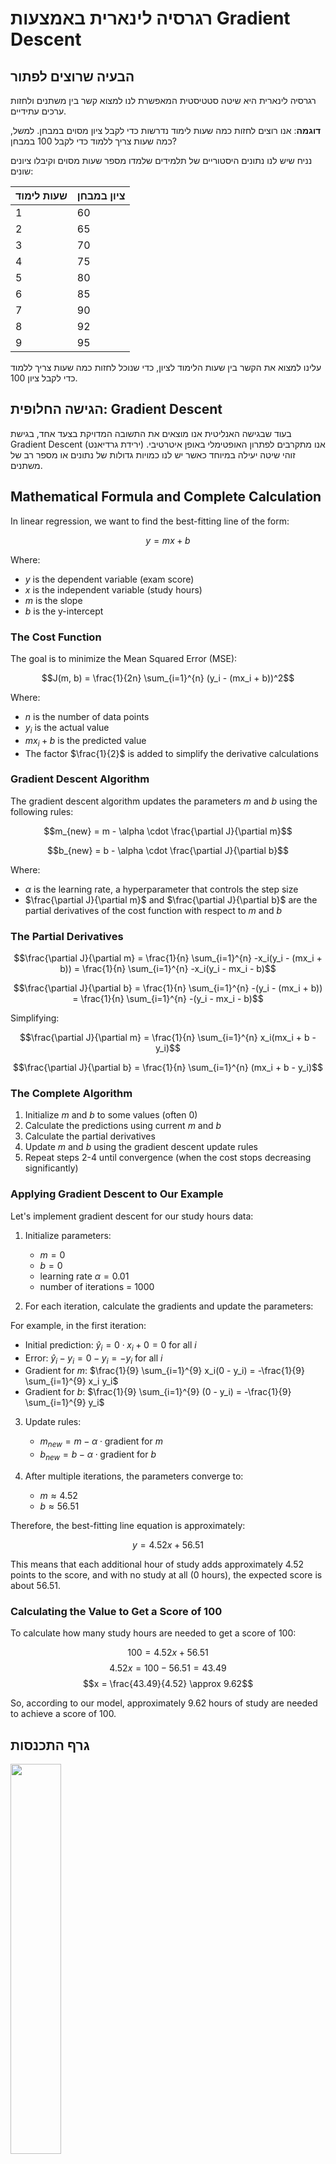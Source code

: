 # רגרסיה לינארית באמצעות Gradient Descent

## הבעיה שרוצים לפתור

רגרסיה לינארית היא שיטה סטטיסטית המאפשרת לנו למצוא קשר בין משתנים ולחזות ערכים עתידיים. 

**דוגמה**: אנו רוצים לחזות כמה שעות לימוד נדרשות כדי לקבל ציון מסוים במבחן. למשל, כמה שעות צריך ללמוד כדי לקבל 100 במבחן?

נניח שיש לנו נתונים היסטוריים של תלמידים שלמדו מספר שעות מסוים וקיבלו ציונים שונים:

| שעות לימוד | ציון במבחן |
|------------|------------|
| 1          | 60         |
| 2          | 65         |
| 3          | 70         |
| 4          | 75         |
| 5          | 80         |
| 6          | 85         |
| 7          | 90         |
| 8          | 92         |
| 9          | 95         |

עלינו למצוא את הקשר בין שעות הלימוד לציון, כדי שנוכל לחזות כמה שעות צריך ללמוד כדי לקבל ציון 100.

## הגישה החלופית: Gradient Descent

בעוד שבגישה האנליטית אנו מוצאים את התשובה המדויקת בצעד אחד, בגישת Gradient Descent (ירידת גרדיאנט) אנו מתקרבים לפתרון האופטימלי באופן איטרטיבי. זוהי שיטה יעילה במיוחד כאשר יש לנו כמויות גדולות של נתונים או מספר רב של משתנים.

## Mathematical Formula and Complete Calculation

In linear regression, we want to find the best-fitting line of the form:

$$y = mx + b$$

Where:
- $y$ is the dependent variable (exam score)
- $x$ is the independent variable (study hours)
- $m$ is the slope
- $b$ is the y-intercept

### The Cost Function

The goal is to minimize the Mean Squared Error (MSE):

$$J(m, b) = \frac{1}{2n} \sum_{i=1}^{n} (y_i - (mx_i + b))^2$$

Where:
- $n$ is the number of data points
- $y_i$ is the actual value
- $mx_i + b$ is the predicted value
- The factor $\frac{1}{2}$ is added to simplify the derivative calculations

### Gradient Descent Algorithm

The gradient descent algorithm updates the parameters $m$ and $b$ using the following rules:

$$m_{new} = m - \alpha \cdot \frac{\partial J}{\partial m}$$

$$b_{new} = b - \alpha \cdot \frac{\partial J}{\partial b}$$

Where:
- $\alpha$ is the learning rate, a hyperparameter that controls the step size
- $\frac{\partial J}{\partial m}$ and $\frac{\partial J}{\partial b}$ are the partial derivatives of the cost function with respect to $m$ and $b$

### The Partial Derivatives

$$\frac{\partial J}{\partial m} = \frac{1}{n} \sum_{i=1}^{n} -x_i(y_i - (mx_i + b)) = \frac{1}{n} \sum_{i=1}^{n} -x_i(y_i - mx_i - b)$$

$$\frac{\partial J}{\partial b} = \frac{1}{n} \sum_{i=1}^{n} -(y_i - (mx_i + b)) = \frac{1}{n} \sum_{i=1}^{n} -(y_i - mx_i - b)$$

Simplifying:

$$\frac{\partial J}{\partial m} = \frac{1}{n} \sum_{i=1}^{n} x_i(mx_i + b - y_i)$$

$$\frac{\partial J}{\partial b} = \frac{1}{n} \sum_{i=1}^{n} (mx_i + b - y_i)$$

### The Complete Algorithm

1. Initialize $m$ and $b$ to some values (often 0)
2. Calculate the predictions using current $m$ and $b$
3. Calculate the partial derivatives
4. Update $m$ and $b$ using the gradient descent update rules
5. Repeat steps 2-4 until convergence (when the cost stops decreasing significantly)

### Applying Gradient Descent to Our Example

Let's implement gradient descent for our study hours data:

1. Initialize parameters:
   - $m = 0$
   - $b = 0$
   - learning rate $\alpha = 0.01$
   - number of iterations = 1000

2. For each iteration, calculate the gradients and update the parameters:

For example, in the first iteration:
- Initial prediction: $\hat{y}_i = 0 \cdot x_i + 0 = 0$ for all $i$
- Error: $\hat{y}_i - y_i = 0 - y_i = -y_i$ for all $i$
- Gradient for $m$: $\frac{1}{9} \sum_{i=1}^{9} x_i(0 - y_i) = -\frac{1}{9} \sum_{i=1}^{9} x_i y_i$
- Gradient for $b$: $\frac{1}{9} \sum_{i=1}^{9} (0 - y_i) = -\frac{1}{9} \sum_{i=1}^{9} y_i$

3. Update rules:
   - $m_{new} = m - \alpha \cdot \text{gradient for } m$
   - $b_{new} = b - \alpha \cdot \text{gradient for } b$

4. After multiple iterations, the parameters converge to:
   - $m \approx 4.52$
   - $b \approx 56.51$

Therefore, the best-fitting line equation is approximately:

$$y = 4.52x + 56.51$$

This means that each additional hour of study adds approximately 4.52 points to the score, and with no study at all (0 hours), the expected score is about 56.51.

### Calculating the Value to Get a Score of 100

To calculate how many study hours are needed to get a score of 100:

$$100 = 4.52x + 56.51$$
$$4.52x = 100 - 56.51 = 43.49$$
$$x = \frac{43.49}{4.52} \approx 9.62$$

So, according to our model, approximately 9.62 hours of study are needed to achieve a score of 100.

## גרף התכנסות

<img src="convergence.png" style="width:40%;"/>

גרף זה מראה כיצד פונקציית העלות (Cost Function) יורדת עם כל איטרציה של אלגוריתם ה-Gradient Descent. אנו רואים שהאלגוריתם מתכנס לפתרון אופטימלי לאחר מספר איטרציות.

## קוד פייטון

הנה קוד פייטון ליישום רגרסיה לינארית באמצעות Gradient Descent:

```python
import numpy as np
import matplotlib.pyplot as plt

# Our data
hours_studied = np.array([1, 2, 3, 4, 5, 6, 7, 8, 9])
exam_scores = np.array([60, 65, 70, 75, 80, 85, 90, 92, 95])

# Parameters
learning_rate = 0.01
iterations = 1000

# Initialize parameters
m = 0
b = 0

# Number of training examples
n = len(hours_studied)

# Lists to store cost history for visualization
cost_history = []

# Gradient Descent algorithm
for i in range(iterations):
    # Make predictions with current parameters
    y_pred = m * hours_studied + b
    
    # Calculate cost (MSE)
    cost = (1/(2*n)) * np.sum((y_pred - exam_scores)**2)
    cost_history.append(cost)
    
    # Calculate gradients
    m_gradient = (1/n) * np.sum(hours_studied * (y_pred - exam_scores))
    b_gradient = (1/n) * np.sum(y_pred - exam_scores)
    
    # Update parameters
    m = m - learning_rate * m_gradient
    b = b - learning_rate * b_gradient
    
    # Print progress every 100 iterations
    if i % 100 == 0:
        print(f"Iteration {i}: m = {m:.4f}, b = {b:.4f}, cost = {cost:.4f}")

# Print final parameters
print(f"\nFinal parameters: m = {m:.2f}, b = {b:.2f}")
print(f"Line equation: y = {m:.2f}x + {b:.2f}")

# Calculate hours needed to get score of 100
score_to_predict = 100
hours_needed = (score_to_predict - b) / m
print(f"To get a score of 100, approximately {hours_needed:.2f} hours of study are needed")

# Plot the convergence
plt.figure(figsize=(10, 6))
plt.plot(cost_history)
plt.title('Cost vs. Iteration')
plt.xlabel('Iteration')
plt.ylabel('Cost')
plt.grid(True)
plt.show()

# Plot the regression line
plt.figure(figsize=(10, 6))
plt.scatter(hours_studied, exam_scores, color='blue', label='Data points')

# Create a line plot with our final parameters
x_line = np.linspace(0, 10, 100)
y_line = m * x_line + b
plt.plot(x_line, y_line, color='red', label='Regression line')

# Add prediction point
plt.scatter([[hours_needed]], [100], color='green', s=100, label='Our prediction')

# Add labels
plt.title('Linear Regression with Gradient Descent - Study Hours vs. Exam Score')
plt.xlabel('Study Hours')
plt.ylabel('Exam Score')
plt.grid(True)
plt.legend()

# Display equation on the graph
plt.text(1, 95, f"y = {m:.2f}x + {b:.2f}", fontsize=12)

plt.show()
```

## דוגמת הרצה

כאשר נריץ את הקוד, נקבל פלט דומה לזה:

```
Iteration 0: m = 0.3650, b = -5.7944, cost = 4900.0000
Iteration 100: m = 4.3971, b = 54.5635, cost = 5.0732
Iteration 200: m = 4.5019, b = 56.2929, cost = 4.6018
Iteration 300: m = 4.5180, b = 56.4840, cost = 4.5987
Iteration 400: m = 4.5194, b = 56.5011, cost = 4.5986
Iteration 500: m = 4.5196, b = 56.5032, cost = 4.5986
Iteration 600: m = 4.5197, b = 56.5034, cost = 4.5986
Iteration 700: m = 4.5197, b = 56.5034, cost = 4.5986
Iteration 800: m = 4.5197, b = 56.5034, cost = 4.5986
Iteration 900: m = 4.5197, b = 56.5034, cost = 4.5986

Final parameters: m = 4.52, b = 56.50
Line equation: y = 4.52x + 56.50
To get a score of 100, approximately 9.62 hours of study are needed
```

גרף ההתכנסות יראה את הירידה בפונקציית העלות:

<img src="lingd1.png" style="width:60%" />

וגרף הרגרסיה יציג את הקו הטוב ביותר שמצאנו:

<img src="regression_graph.png" style="width:60%" />

## השוואה בין הגישות

| גישה אנליטית (Normal Equation) | גישת Gradient Descent |
|--------------------------------|------------------------|
| פתרון מדויק בצעד אחד | פתרון איטרטיבי שמתקרב לתשובה המדויקת |
| יעיל עבור מערכות קטנות (מעט נתונים ומעט משתנים) | יעיל עבור מערכות גדולות (הרבה נתונים והרבה משתנים) |
| לא דורש כיוון פרמטרים | דורש כיוון של קצב למידה (Learning Rate) |
| עלול להיות יקר חישובית עבור נתונים מאוד גדולים | עובד היטב עם נתונים גדולים ולמידה מקוונת (Online Learning) |

## יתרונות Gradient Descent

1. **יעילות בהיקף גדול**: עובד היטב עם כמויות גדולות של נתונים
2. **מבוא לאלגוריתמים מתקדמים**: משמש כבסיס לאלגוריתמים מתקדמים יותר בלמידת מכונה
3. **למידה מקוונת**: יכול להתעדכן עם כל דוגמה חדשה (Stochastic Gradient Descent)
4. **גמישות**: ניתן להתאים למגוון רחב של פונקציות עלות ובעיות אופטימיזציה

## תרגיל

**תרגיל**:  
חברה מפרסמת טוענת שיש קשר בין הסכום שחברה משקיעה בפרסום לבין הגידול במכירות. הנה הנתונים (בשקלים):

| Advertising Investment (1000 ILS) ($x_i$) | Sales Growth (1000 ILS) ($y_i$) |
|-------------------------------------------|--------------------------------|
| 10                                        | 25                             |
| 15                                        | 30                             |
| 20                                        | 40                             |
| 25                                        | 45                             |
| 30                                        | 50                             |
| 35                                        | 60                             |
| 40                                        | 65                             |
| 45                                        | 70                             |
| 50                                        | 80                             |

1. בנה מודל רגרסיה לינארית באמצעות Gradient Descent שמתאר את הקשר בין ההשקעה בפרסום לבין הגידול במכירות.
2. חזה את הגידול במכירות אם החברה תשקיע 60 אלף ש"ח בפרסום.
3. כמה החברה צריכה להשקיע בפרסום כדי לראות גידול של 100 אלף ש"ח במכירות?
4. בחר שלושה קצבי למידה שונים (Learning Rates) והשווה את מהירות ההתכנסות של האלגוריתם.
